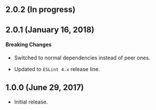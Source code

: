 ## 2.0.2 (In progress)

## 2.0.1 (January 16, 2018)

#### Breaking Changes

 * Switched to normal dependencies instead of peer ones.

 * Updated to `ESLint 4.x` release line.

## 1.0.0 (June 29, 2017)

 * Initial release.
